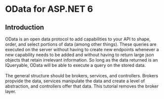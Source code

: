 # OData for ASP.NET 6

## Introduction
OData is an open data protocol to add capabilities to your API to shape, order, and select portions of data (among other things). These queries are executed on the server without having to create new endpoints whenever a new capability needs to be added and without having to return large json objects that retain irrelevant information. So long as the data returned is an IQueryable, OData will be able to execute a query on the stored data.
</br></br>
The general structure should be brokers, services, and controllers. Brokers propvide the data, services manipulate the data and create a level of abstraction, and controllers offer that data. This tutorial removes the broker layer.